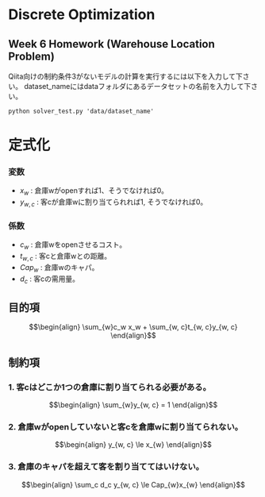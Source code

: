 # Discrete Optimization
## Week 6 Homework (Warehouse Location Problem)


Qiita向けの制約条件3がないモデルの計算を実行するには以下を入力して下さい。
dataset_nameにはdataフォルダにあるデータセットの名前を入力して下さい。

```
python solver_test.py 'data/dataset_name'
```


# 定式化

### 変数

- $x_w$ : 倉庫wがopenすれば1、そうでなければ0。
- $y_{w, c}$ : 客cが倉庫wに割り当てられれば1, そうでなければ0。

### 係数

- $c_w$ : 倉庫wをopenさせるコスト。
- $t_{w, c}$ : 客cと倉庫wとの距離。　
- $Cap_w$ : 倉庫wのキャパ。
- $d_c$ : 客cの需用量。

## 目的項

```math
\begin{align}
\sum_{w}c_w x_w + \sum_{w, c}t_{w, c}y_{w, c}
\end{align}
```

## 制約項

### 1. 客cはどこか1つの倉庫に割り当てられる必要がある。

```math
\begin{align}
\sum_{w}y_{w, c} = 1
\end{align}
```

### 2. 倉庫wがopenしていないと客cを倉庫wに割り当てられない。

```math
\begin{align}
y_{w, c} \le x_{w}
\end{align}
```

### 3. 倉庫のキャパを超えて客を割り当ててはいけない。

```math
\begin{align}
\sum_c d_c y_{w, c} \le Cap_{w}x_{w}
\end{align}
```
